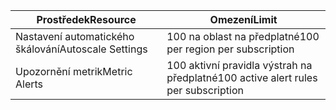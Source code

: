 
| <span data-ttu-id="661d2-101">Prostředek</span><span class="sxs-lookup"><span data-stu-id="661d2-101">Resource</span></span> | <span data-ttu-id="661d2-102">Omezení</span><span class="sxs-lookup"><span data-stu-id="661d2-102">Limit</span></span> |
| --- | --- |
| <span data-ttu-id="661d2-103">Nastavení automatického škálování</span><span class="sxs-lookup"><span data-stu-id="661d2-103">Autoscale Settings</span></span> |<span data-ttu-id="661d2-104">100 na oblast na předplatné</span><span class="sxs-lookup"><span data-stu-id="661d2-104">100 per region per subscription</span></span> |
| <span data-ttu-id="661d2-105">Upozornění metrik</span><span class="sxs-lookup"><span data-stu-id="661d2-105">Metric Alerts</span></span> |<span data-ttu-id="661d2-106">100 aktivní pravidla výstrah na předplatné</span><span class="sxs-lookup"><span data-stu-id="661d2-106">100 active alert rules per subscription</span></span> |

